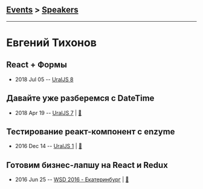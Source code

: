 ## [Events](../README.md) > [Speakers](../speakers.md)
---

# Евгений Тихонов

## React + Формы
- 2018 Jul 05 -- [UralJS 8](https://www.youtube.com/watch?v=IXqtFa8atE4)    
## Давайте уже разберемся с DateTime
- 2018 Apr 19 -- [UralJS 7](https://youtu.be/Yc623xx6b3M)  | [:notebook:](https://yadi.sk/i/QIBlOgc13UZLf8)  
## Тестирование реакт-компонент с enzyme
- 2016 Dec 14 -- [UralJS 1](https://www.youtube.com/watch?v=w1AGie9yHsg)  | [:notebook:](https://yadi.sk/d/NaFX7Fg8342VT9)  
## Готовим бизнес-лапшу на React и Redux
- 2016 Jun 25 -- [WSD 2016 - Екатеринбург](https://www.youtube.com/watch?v=OXsxo4gkqtQ)  | [:notebook:](https://wsd.events/2016/06/25/pres/react-noodle/)  
